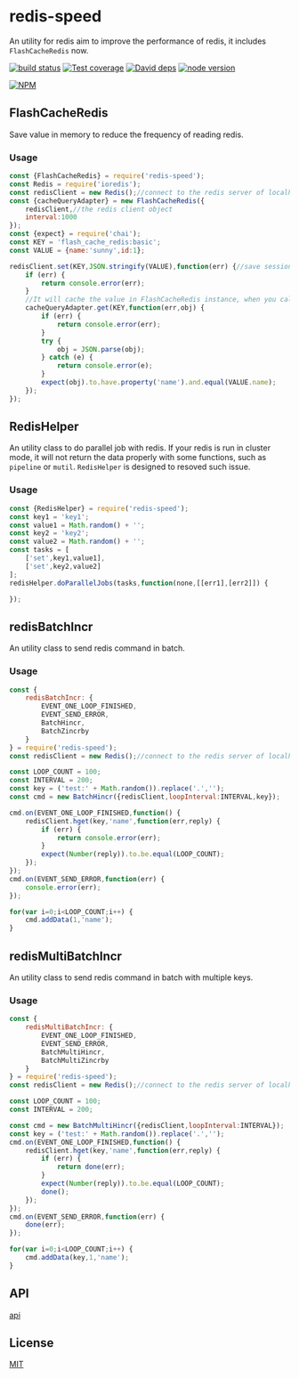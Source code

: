 # redis-speed

An utility for redis aim to improve the performance of redis, it includes `FlashCacheRedis` now.

[![build status][travis-image]][travis-url]
[![Test coverage][coveralls-image]][coveralls-url]
[![David deps][david-image]][david-url]
[![node version][node-image]][node-url]

[npm-url]: https://npmjs.org/package/redis-speed
[travis-image]: https://img.shields.io/travis/yunnysunny/redis-speed.svg?style=flat-square
[travis-url]: https://travis-ci.org/yunnysunny/redis-speed
[coveralls-image]: https://img.shields.io/coveralls/yunnysunny/redis-speed.svg?style=flat-square
[coveralls-url]: https://coveralls.io/r/yunnysunny/redis-speed?branch=master
[david-image]: https://img.shields.io/david/yunnysunny/redis-speed.svg?style=flat-square
[david-url]: https://david-dm.org/yunnysunny/redis-speed
[node-image]: https://img.shields.io/badge/node.js-%3E=_6-green.svg?style=flat-square
[node-url]: http://nodejs.org/download/

[![NPM](https://nodei.co/npm/redis-speed.png?downloads=true)](https://nodei.co/npm/redis-speed/) 

## FlashCacheRedis  

Save value in memory to reduce the frequency of reading redis.

### Usage

```javascript
const {FlashCacheRedis} = require('redis-speed');
const Redis = require('ioredis');
const redisClient = new Redis();//connect to the redis server of localhost:6379
const {cacheQueryAdapter} = new FlashCacheRedis({
    redisClient,//the redis client object
    interval:1000
});
const {expect} = require('chai');
const KEY = 'flash_cache_redis:basic';
const VALUE = {name:'sunny',id:1};

redisClient.set(KEY,JSON.stringify(VALUE),function(err) {//save session
    if (err) {
        return console.error(err);
    }
    //It will cache the value in FlashCacheRedis instance, when you call the function of `cacheQueryAdapter.get` next, it will read the value directly from memory.
    cacheQueryAdapter.get(KEY,function(err,obj) {
        if (err) {
            return console.error(err);
        }
        try {
            obj = JSON.parse(obj);
        } catch (e) {
            return console.error(e);
        }
        expect(obj).to.have.property('name').and.equal(VALUE.name);
    });
});
```

## RedisHelper
An utility class to do parallel job with redis. If your redis is run in cluster mode, it will not return the data properly with some functions, such as `pipeline` or `mutil`. `RedisHelper` is designed to resoved such issue.

### Usage

```javascript
const {RedisHelper} = require('redis-speed');
const key1 = 'key1';
const value1 = Math.random() + '';
const key2 = 'key2';
const value2 = Math.random() + '';
const tasks = [
    ['set',key1,value1],
    ['set',key2,value2]
];
redisHelper.doParallelJobs(tasks,function(none,[[err1],[err2]]) {

});
```

## redisBatchIncr
An utility class to send redis command in batch.

### Usage

```javascript
const {
    redisBatchIncr: {
        EVENT_ONE_LOOP_FINISHED,
        EVENT_SEND_ERROR,
        BatchHincr,
        BatchZincrby
    }
} = require('redis-speed');
const redisClient = new Redis();//connect to the redis server of localhost:6379

const LOOP_COUNT = 100;
const INTERVAL = 200;
const key = ('test:' + Math.random()).replace('.','');
const cmd = new BatchHincr({redisClient,loopInterval:INTERVAL,key});

cmd.on(EVENT_ONE_LOOP_FINISHED,function() {
    redisClient.hget(key,'name',function(err,reply) {
        if (err) {
            return console.error(err);
        }
        expect(Number(reply)).to.be.equal(LOOP_COUNT);
    });
});
cmd.on(EVENT_SEND_ERROR,function(err) {
    console.error(err);
});

for(var i=0;i<LOOP_COUNT;i++) {
    cmd.addData(1,'name');
}
```

## redisMultiBatchIncr

An utility class to send  redis command in batch with multiple keys.

### Usage
```javascript
const {
    redisMultiBatchIncr: {
        EVENT_ONE_LOOP_FINISHED,
        EVENT_SEND_ERROR,
        BatchMultiHincr,
        BatchMultiZincrby
    }
} = require('redis-speed');
const redisClient = new Redis();//connect to the redis server of localhost:6379

const LOOP_COUNT = 100;
const INTERVAL = 200;

const cmd = new BatchMultiHincr({redisClient,loopInterval:INTERVAL});
const key = ('test:' + Math.random()).replace('.','');
cmd.on(EVENT_ONE_LOOP_FINISHED,function() {
    redisClient.hget(key,'name',function(err,reply) {
        if (err) {
            return done(err);
        }
        expect(Number(reply)).to.be.equal(LOOP_COUNT);
        done();
    });
});
cmd.on(EVENT_SEND_ERROR,function(err) {
    done(err);
});

for(var i=0;i<LOOP_COUNT;i++) {
    cmd.addData(key,1,'name');
}
```

## API
[api](docs/api.md)

## License
[MIT](LICENSE)



